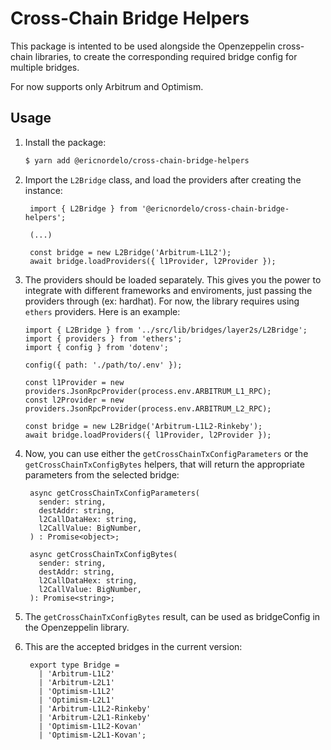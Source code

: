# Cross-Chain Bridge Helpers

This package is intented to be used alongside the Openzeppelin cross-chain libraries, to create the corresponding required bridge config for multiple bridges.

For now supports only Arbitrum and Optimism.

## Usage

1. Install the package:

   ```sh
   $ yarn add @ericnordelo/cross-chain-bridge-helpers
   ```

2. Import the `L2Bridge` class, and load the providers after creating the instance:

   ```code
    import { L2Bridge } from '@ericnordelo/cross-chain-bridge-helpers';

    (...)

    const bridge = new L2Bridge('Arbitrum-L1L2');
    await bridge.loadProviders({ l1Provider, l2Provider });
   ```

3. The providers should be loaded separately. This gives you the power to integrate with different frameworks and enviroments, just passing the providers through (ex: hardhat). For now, the library requires using `ethers` providers. Here is an example:

   ```code
   import { L2Bridge } from '../src/lib/bridges/layer2s/L2Bridge';
   import { providers } from 'ethers';
   import { config } from 'dotenv';

   config({ path: './path/to/.env' });

   const l1Provider = new providers.JsonRpcProvider(process.env.ARBITRUM_L1_RPC);
   const l2Provider = new providers.JsonRpcProvider(process.env.ARBITRUM_L2_RPC);

   const bridge = new L2Bridge('Arbitrum-L1L2-Rinkeby');
   await bridge.loadProviders({ l1Provider, l2Provider });
   ```

4. Now, you can use either the `getCrossChainTxConfigParameters` or the `getCrossChainTxConfigBytes` helpers, that will return the appropriate parameters from the selected bridge:

   ```code
    async getCrossChainTxConfigParameters(
      sender: string,
      destAddr: string,
      l2CallDataHex: string,
      l2CallValue: BigNumber,
    ) : Promise<object>;

    async getCrossChainTxConfigBytes(
      sender: string,
      destAddr: string,
      l2CallDataHex: string,
      l2CallValue: BigNumber,
    ): Promise<string>;
   ```

5. The `getCrossChainTxConfigBytes` result, can be used as bridgeConfig in the Openzeppelin library.

6. This are the accepted bridges in the current version:

   ```code
    export type Bridge =
      | 'Arbitrum-L1L2'
      | 'Arbitrum-L2L1'
      | 'Optimism-L1L2'
      | 'Optimism-L2L1'
      | 'Arbitrum-L1L2-Rinkeby'
      | 'Arbitrum-L2L1-Rinkeby'
      | 'Optimism-L1L2-Kovan'
      | 'Optimism-L2L1-Kovan';
   ```
